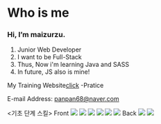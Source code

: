 Who is me
=================

### Hi, I’m maizurzu. 

1. Junior Web Developer
2. I want to be Full-Stack
3. Thus, Now i'm learning Java and SASS
4. In future, JS also is mine!


My Training Website[click](http://xman0922.dothome.co.kr/)
  -Pratice

E-mail Address: panpan68@naver.com

<기초 단계 스킬>
Front
<img src="https://img.shields.io/badge/HTML5-E34F26?style=for-the-badge&logo=HTML5&logoColor=white"> <img src="https://img.shields.io/badge/CSS3-1572B6?style=for-the-badge&logo=CSS3&logoColor=white"> <img src="https://img.shields.io/badge/Sass-CC6699?style=for-the-badge&logo=Sass&logoColor=white"> <img src="https://img.shields.io/badge/JavaScript-F7DF1E?style=for-the-badge&logo=JavaScript&logoColor=white"> 
<img src="https://img.shields.io/badge/jQuery-0769AD?style=for-the-badge&logo=jQuery&logoColor=white">
<img src="https://img.shields.io/badge/Bootstrap-7952B3?style=flat&logo=OpenJDK&logoColor=white"/>
Back
<img src="https://img.shields.io/badge/Java-007396?style=flat&logo=OpenJDK&logoColor=white"/> <img src="https://img.shields.io/badge/Python-3776AB?style=flat&logo=OpenJDK&logoColor=white"/>
